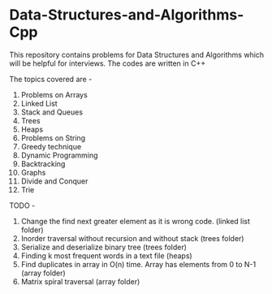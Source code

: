 # Data-Structures-and-Algorithms-Cpp
This repository contains problems for Data Structures and Algorithms which will be helpful for interviews. The codes are written in C++

The topics covered are - 
1. Problems on Arrays
2. Linked List
3. Stack and Queues
4. Trees
5. Heaps
6. Problems on String
7. Greedy technique
8. Dynamic Programming
9. Backtracking
10. Graphs
11. Divide and Conquer
12. Trie 

TODO - 
1. Change the find next greater element as it is wrong code. (linked list folder)
2. Inorder traversal without recursion and without stack (trees folder)
3. Serialize and deserialize binary tree (trees folder)
4. Finding k most frequent words in a text file (heaps)
5. Find duplicates in array in O(n) time. Array has elements from 0 to N-1 (array folder)
6. Matrix spiral traversal (array folder)
